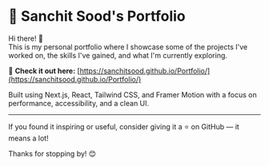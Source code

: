 # 🌟 Sanchit Sood's Portfolio

Hi there! 👋  
This is my personal portfolio where I showcase some of the projects I've worked on, the skills I've gained, and what I'm currently exploring.

🔗 **Check it out here:** [https://sanchitsood.github.io/Portfolio/](https://sanchitsood.github.io/Portfolio/)

Built using Next.js, React, Tailwind CSS, and Framer Motion with a focus on performance, accessibility, and a clean UI.

---

If you found it inspiring or useful, consider giving it a ⭐ on GitHub — it means a lot!

Thanks for stopping by! 😊
